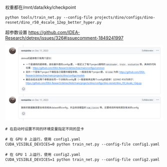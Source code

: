 权重都在/mnt/data/kky/checkpoint

```shell
python tools/train_net.py --config-file projects/dino/configs/dino-resnet/dino_r50_4scale_12ep_better_hyper.py
```

超参数设置 https://github.com/IDEA-Research/detrex/issues/326#issuecomment-1849241997

![alt text](image.png)

```shell
# 在启动时设置不同的环境变量指定不同的显卡

# 在 GPU 0 上运行，使用 config1.yaml
CUDA_VISIBLE_DEVICES=0 python train_net.py --config-file config1.yaml

# 在 GPU 1 上运行，使用 config2.yaml
CUDA_VISIBLE_DEVICES=1 python train_net.py --config-file config2.yaml
```